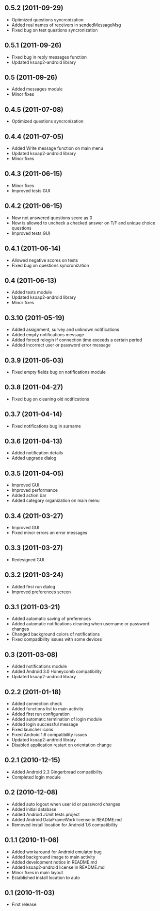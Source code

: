 ## 0.5.2 (2011-09-29)

* Optimized questions syncronization
* Added real names of receivers in sendedMessageMsg
* Fixed bug on test questions syncronization

## 0.5.1 (2011-09-26)

* Fixed bug in reply messages function
* Updated ksoap2-android library

## 0.5 (2011-09-26)

* Added messages module
* Minor fixes

## 0.4.5 (2011-07-08)

* Optimized questions syncronization

## 0.4.4 (2011-07-05)

* Added Write message function on main menu
* Updated ksoap2-android library
* Minor fixes

## 0.4.3 (2011-06-15)

* Minor fixes
* Improved tests GUI

## 0.4.2 (2011-06-15)

* Now not answered questions score as 0
* Now is allowed to uncheck a checked answer on T/F and unique choice questions
* Improved tests GUI

## 0.4.1 (2011-06-14)

* Allowed negative scores on tests
* Fixed bug on questions syncronization

## 0.4 (2011-06-13)

* Added tests module
* Updated ksoap2-android library
* Minor fixes

## 0.3.10 (2011-05-19)

* Added assignment, survey and unknown notifications
* Added empty notifications message
* Added forced relogin if connection time exceeds a certain period
* Added incorrect user or password error message

## 0.3.9 (2011-05-03)

* Fixed empty fields bug on notifications module

## 0.3.8 (2011-04-27)

* Fixed bug on cleaning old notifications

## 0.3.7 (2011-04-14)

* Fixed notifications bug in surname

## 0.3.6 (2011-04-13)

* Added notification details
* Added upgrade dialog

## 0.3.5 (2011-04-05)

* Improved GUI
* Improved performance
* Added action bar
* Added category organization on main menu

## 0.3.4 (2011-03-27)

* Improved GUI
* Fixed minor errors on error messages

## 0.3.3 (2011-03-27)

* Redesigned GUI

## 0.3.2 (2011-03-24)

* Added first run dialog
* Improved preferences screen

## 0.3.1 (2011-03-21)

* Added automatic saving of preferences
* Added automatic notifications cleaning when username or password changes
* Changed background colors of notifications
* Fixed compatibility issues with some devices

## 0.3 (2011-03-08)

* Added notifications module
* Added Android 3.0 Honeycomb compatibility
* Updated ksoap2-android library

## 0.2.2 (2011-01-18)

* Added connection check
* Added functions list to main activity
* Added first run configuration
* Added automatic termination of login module
* Added login successful message
* Fixed launcher icons
* Fixed Android 1.6 compatibility issues
* Updated ksoap2-android library
* Disabled application restart on orientation change

## 0.2.1 (2010-12-15)

* Added Android 2.3 Gingerbread compatibility
* Completed login module

## 0.2 (2010-12-08)

* Added auto logout when user id or password changes
* Added initial database
* Added Android JUnit tests project
* Added Android DataFrameWork license in README.md
* Removed install location for Android 1.6 compatibility

## 0.1.1 (2010-11-06)

* Added workaround for Android emulator bug
* Added background image to main activity
* Added development notice in README.md
* Added ksoap2-android license in README.md
* Minor fixes in main layout
* Established install location to auto

## 0.1 (2010-11-03)

* First release
